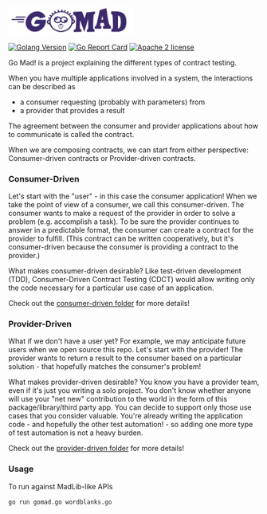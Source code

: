 <img src="./doc/GoMad-Logo.jpg" width="250">

[![Golang Version](https://img.shields.io/badge/go-1.21.1-00ADD8.svg?style=plastic)](http://golang.com)
[![Go Report Card](https://goreportcard.com/badge/github.com/aclairefication/gomad?style=plastic)](https://goreportcard.com/report/github.com/aclairefication/gomad)
[![Apache 2 license](https://img.shields.io/badge/License-Apache2-blue.svg)](LICENSE)

Go Mad! is a project explaining the different types of contract testing.

When you have multiple applications involved in a system, the interactions can be described as
* a consumer requesting (probably with parameters) from
* a provider that provides a result

The agreement between the consumer and provider applications about how to communicate is called the contract.

When we are composing contracts, we can start from either perspective:
Consumer-driven contracts
or
Provider-driven contracts.

### Consumer-Driven

Let's start with the "user" - in this case the consumer application!
When we take the point of view of a consumer, we call this consumer-driven.
The consumer wants to make a request of the provider in order to solve a problem (e.g. accomplish a task).
To be sure the provider continues to answer in a predictable format, the consumer can create a contract for the provider to fulfill. (This contract can be written cooperatively, but it's consumer-driven because the consumer is providing a contract to the provider.)

What makes consumer-driven desirable?
Like test-driven development (TDD), Consumer-Driven Contract Testing (CDCT) would allow writing only the code necessary for a particular use case of an application.

Check out the [consumer-driven folder](consumer-driven) for more details!

### Provider-Driven

What if we don't have a user yet? For example, we may anticipate future users when we open source this repo.
Let's start with the provider!
The provider wants to return a result to the consumer based on a particular solution - that hopefully matches the consumer's problem!

What makes provider-driven desirable?
You know you have a provider team, even if it's just you writing a solo project. You don't know whether anyone will use your "net new" contribution to the world in the form of this package/library/third party app.
You can decide to support only those use cases that you consider valuable.
You're already writing the application code - and hopefully the other test automation! - so adding one more type of test automation is not a heavy burden.

Check out the [provider-driven folder](provider-driven) for more details!

### Usage

To run against MadLib-like APIs
```
go run gomad.go wordblanks.go
```

